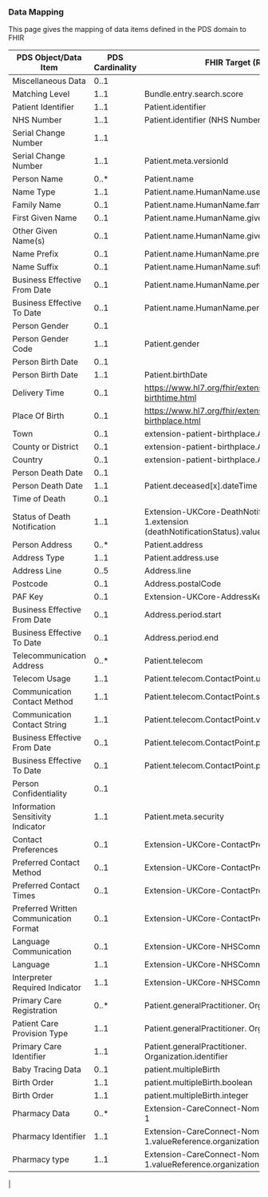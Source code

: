 ### Data Mapping

This page gives the mapping of data items defined in the PDS domain to FHIR

| PDS Object/Data Item | PDS Cardinality | FHIR Target (R4) | Notes |
|----------------------|-----------------|------------------|-------|
| Miscellaneous Data | 0..1 |  | |
| Matching Level | 1..1 | Bundle.entry.search.score | |
| Patient Identifier | 1..1 | Patient.identifier | |
| NHS Number | 1..1 | Patient.identifier (NHS Number) [slice].value | |
| Serial Change Number | 1..1 |  | |
| Serial Change Number | 1..1 | Patient.meta.versionId | |
| Person Name | 0..* | Patient.name | |
| Name Type | 1..1 | Patient.name.HumanName.use | |
| Family Name | 0..1 | Patient.name.HumanName.family | |
| First Given Name | 0..1 | Patient.name.HumanName.given | |
| Other Given Name(s) | 0..1 | Patient.name.HumanName.given | |
| Name Prefix | 0..1 | Patient.name.HumanName.prefix | |
| Name Suffix | 0..1 | Patient.name.HumanName.suffix | |
| Business Effective From Date | 0..1 | Patient.name.HumanName.period.start | |
| Business Effective To Date | 0..1 | Patient.name.HumanName.period.end | |
| Person Gender | 0..1 |  | |
| Person Gender Code | 1..1 | Patient.gender | |
| Person Birth Date | 0..1 |  | |
| Person Birth Date | 1..1 | Patient.birthDate | |
| Delivery Time | 0..1 | https://www.hl7.org/fhir/extension-patient-birthtime.html | |
| Place Of Birth | 0..1 | https://www.hl7.org/fhir/extension-patient-birthplace.html | |
| Town | 0..1 | extension-patient-birthplace.Address.city | |
| County or District | 0..1 | extension-patient-birthplace.Address.district | |
| Country | 0..1 | extension-patient-birthplace.Address.country | |
| Person Death Date | 0..1 |  | |
| Person Death Date | 1..1 | Patient.deceased[x].dateTime | |
| Time of Death | 0..1 |  | |
| Status of Death Notification | 1..1 | Extension-UKCore-DeathNotificationStatus-1.extension (deathNotificationStatus).valueCodeableConcept | |
| Person Address | 0..* | Patient.address | |
| Address Type | 1..1 | Patient.address.use | |
| Address Line | 0..5 | Address.line | |
| Postcode | 0..1 | Address.postalCode | |
| PAF Key | 0..1 | Extension-UKCore-AddressKey | |
| Business Effective From Date | 0..1 | Address.period.start | |
| Business Effective To Date | 0..1 | Address.period.end | |
| Telecommunication Address | 0..* | Patient.telecom | |
| Telecom Usage | 1..1 | Patient.telecom.ContactPoint.use | |
| Communication Contact Method | 1..1 | Patient.telecom.ContactPoint.system | |
| Communication Contact String | 1..1 | Patient.telecom.ContactPoint.value | |
| Business Effective From Date | 0..1 | Patient.telecom.ContactPoint.period.start | |
| Business Effective To Date | 0..1 | Patient.telecom.ContactPoint.period.end | |
| Person Confidentiality | 0..1 |  | |
| Information Sensitivity Indicator | 1..1 | Patient.meta.security | |
| Contact Preferences | 0..1 | Extension-UKCore-ContactPreference | |
| Preferred Contact Method | 0..1 | Extension-UKCore-ContactPreference | |
| Preferred Contact Times | 0..1 | Extension-UKCore-ContactPreference | |
| Preferred Written Communication Format | 0..1 | Extension-UKCore-ContactPreference | |
| Language Communication | 0..1 | Extension-UKCore-NHSCommunication | |
| Language | 1..1 | Extension-UKCore-NHSCommunication | |
| Interpreter Required Indicator | 1..1 | Extension-UKCore-NHSCommunication | |
| Primary Care Registration | 0..* | Patient.generalPractitioner. Organization.type | |
| Patient Care Provision Type | 1..1 | Patient.generalPractitioner. Organization.type | |
| Primary Care Identifier | 1..1 | Patient.generalPractitioner. Organization.identifier | |
| Baby Tracing Data | 0..1 | patient.multipleBirth | |
| Birth Order | 1..1 | patient.multipleBirth.boolean | |
| Birth Order | 1..1 | patient.multipleBirth.integer | |
| Pharmacy Data | 0..* | Extension-CareConnect-NominatedPharmacy-1 | |
| Pharmacy Identifier | 1..1 | Extension-CareConnect-NominatedPharmacy-1.valueReference.organization.identifier | |
| Pharmacy type | 1..1 | Extension-CareConnect-NominatedPharmacy-1.valueReference.organization.type | |
 |